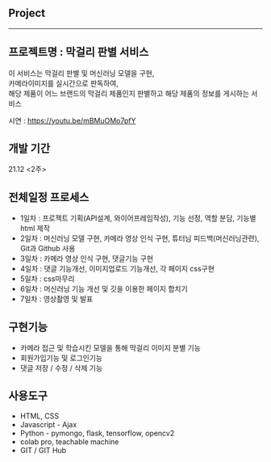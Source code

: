 
## Project
<hr>
<h2> 프로젝트명 : 막걸리 판별 서비스</h2>
 
<p>이 서비스는 막걸리 판별 및 머신러닝 모델을 구현,<br/>
카메라이미지를 실시간으로 판독하여, <br/>
해당 제품이 어느 브랜드의 막걸리 제품인지 판별하고 해당 제품의 정보를 게시하는 서비스</p>

시연 : https://youtu.be/mBMuOMo7pfY

## 개발 기간 ##

21.12 <2주>

## 전체일정 프로세스 ##
- 1일차 : 프로젝트 기획(API설계, 와이어프레임작성), 기능 선정, 역할 분담, 기능별 html 제작
- 2일차 : 머신러닝 모델 구현, 카메라 영상 인식 구현, 튜터님 피드백(머신러닝관련), Git과 Github 사용
- 3일차 : 카메라 영상 인식 구현, 댓글기능 구현
- 4일차 : 댓글 기능개선, 이미지업로드 기능개선, 각 페이지 css구현
- 5일차 : css마무리
- 6일차 : 머신러닝 기능 개선 및 깃을 이용한 페이지 합치기
- 7일차 : 영상촬영 및 발표

## 구현기능 ##
- 카메라 접근 및 학습시킨 모델을 통해 막걸리 이미지 분별 기능
- 회원가입기능 및 로그인기능
- 댓글 저장 / 수정 / 삭제 기능

## 사용도구 ##
- HTML, CSS
- Javascript - Ajax
- Python - pymongo, flask, tensorflow, opencv2
- colab pro, teachable machine
- GIT / GIT Hub
